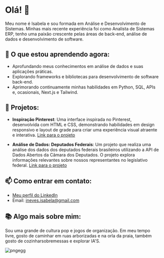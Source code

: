 # Olá! 👋

Meu nome é Isabela e sou formada em Análise e Desenvolvimento de Sistemas. Minhas mais recente experiência foi como Analista de Sistemas ERP, tenho uma paixão crescente pelas áreas de back-end, análise de dados e desenvolvimento de software.

## 🌱 O que estou aprendendo agora:
- Aprofundando meus conhecimentos em análise de dados e suas aplicações práticas.
- Explorando frameworks e bibliotecas para desenvolvimento de software back-end.
- Aprimorando continuamente minhas habilidades em Python, SQL, APIs e, ocasionais, Next.js e Tailwind.

## 🔭 Projetos:
- **Inspiração Pinterest**: Uma interface inspirada no Pinterest, desenvolvida com HTML e CSS, demonstrando habilidades em design responsivo e layout de grade para criar uma experiência visual atraente e interativa.
[Link para o projeto](https://github.com/gotiquinha/inpiracao-pinterest)
  
- **Análise de Dados: Deputados Federais**: Um projeto que realiza uma análise dos dados dos deputados federais brasileiros utilizando a API de Dados Abertos da Câmara dos Deputados. O projeto explora informações relevantes sobre nossos representantes no legislativo federal.
[Link para o projeto](https://github.com/gotiquinha/analise-deputados) 

## 📫 Como entrar em contato:
- [Meu perfil do LinkedIn](https://www.linkedin.com/in/isabela-neves-315a4a193/)
- Email: ineves.isabela@gmail.com

## 📚 Algo mais sobre mim:
Sou uma grande de cultura pop e jogos de organização. Em meu tempo livre, gosto de caminhar em ruas arborizadas e na orla da praia, também gosto de cozinharsobremessas e explorar IA'S.



![pngegg](https://user-images.githubusercontent.com/93232499/189041375-c3f9d2d8-0873-44f6-a626-420dd9c55f07.png) 
